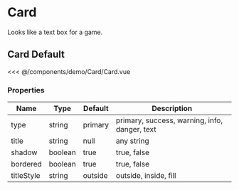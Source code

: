 <script setup>
import Card from './demo/Card/Card.vue'
</script>

# Card

Looks like a text box for a game.

## Card Default

<DemoContainer>
  <Card/>
</DemoContainer>

<<< @/components/demo/Card/Card.vue

### Properties

| Name       | Type    | Default | Description                                   |
| ---------- | ------- | ------- | --------------------------------------------- |
| type       | string  | primary | primary, success, warning, info, danger, text |
| title      | string  | null    | any string                                    |
| shadow     | boolean | true    | true, false                                   |
| bordered   | boolean | true    | true, false                                   |
| titleStyle | string  | outside | outside, inside, fill                         |